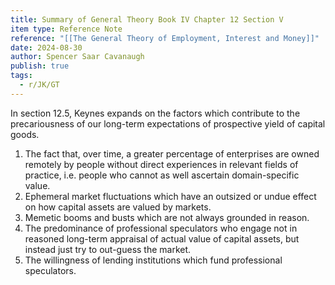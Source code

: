 ```yaml
---
title: Summary of General Theory Book IV Chapter 12 Section V
item type: Reference Note
reference: "[[The General Theory of Employment, Interest and Money]]"
date: 2024-08-30
author: Spencer Saar Cavanaugh
publish: true
tags:
  - r/JK/GT
---
```

In section 12.5, Keynes expands on the factors which contribute to the precariousness of our long-term expectations of prospective yield of capital goods.

1. The fact that, over time, a greater percentage of enterprises are owned remotely by people without direct experiences in relevant fields of practice, i.e. people who cannot as well ascertain domain-specific value.
2. Ephemeral market fluctuations which have an outsized or undue effect on how capital assets are valued by markets.
3. Memetic booms and busts which are not always grounded in reason.
4. The predominance of professional speculators who engage not in reasoned long-term appraisal of actual value of capital assets, but instead just try to out-guess the market.
5. The willingness of lending institutions which fund professional speculators.